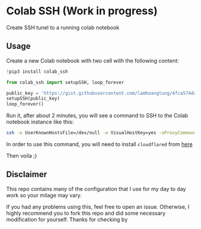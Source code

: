 # Colab SSH (Work in progress)

Create SSH tunel to a running colab notebook

## Usage
Create a new Colab notebook with two cell with the following content:
```python
!pip3 install colab_ssh

from colab_ssh import setupSSH, loop_forever

public_key = 'https://gist.githubusercontent.com/lamhoangtung/4fca574da11ef45869bdfea8062417b5/raw/320893c60a5a150f61481899201664761136fae7/authorized_keys'
setupSSH(public_key)
loop_forever()
```

Run it, after about 2 minutes, you will see a command to SSH to the Colab notebook instance like this:

```bash
ssh -o UserKnownHostsFile=/dev/null -o VisualHostKey=yes -oProxyCommand="cloudflared access ssh --hostname %h" root@newspapers-tn-funky-lime.trycloudflare.com
```

In order to use this command, you will need to install `cloudflared` from [here](https://developers.cloudflare.com/argo-tunnel/getting-started/installation)


Then voila ;)

## Disclaimer

This repo contains many of the configuration that I use for my day to day work so your milage may vary.

If you had any problems using this, feel free to open an issue. Otherwise, I highly recommend you to fork this repo and did some necessary modification for yourself. Thanks for checking by